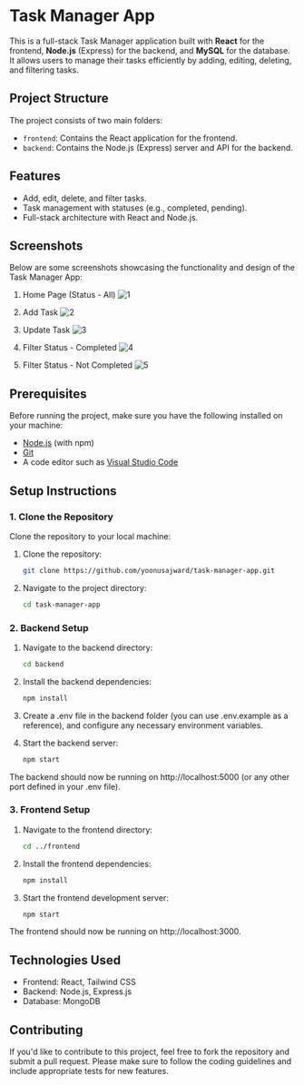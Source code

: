 # Task Manager App

This is a full-stack Task Manager application built with **React** for the frontend, **Node.js** (Express) for the backend, and **MySQL** for the database. It allows users to manage their tasks efficiently by adding, editing, deleting, and filtering tasks.

## Project Structure

The project consists of two main folders:

- `frontend`: Contains the React application for the frontend.
- `backend`: Contains the Node.js (Express) server and API for the backend.

## Features

- Add, edit, delete, and filter tasks.
- Task management with statuses (e.g., completed, pending).
- Full-stack architecture with React and Node.js.

## Screenshots

Below are some screenshots showcasing the functionality and design of the Task Manager App:

1. Home Page (Status - All)
   ![1](https://github.com/user-attachments/assets/df9f92d4-52d1-46f7-9212-99cc7eb85550)

2. Add Task
   ![2](https://github.com/user-attachments/assets/2588ae1b-5af8-4ae5-9a94-21694b5c4166)

3. Update Task
   ![3](https://github.com/user-attachments/assets/950d4e25-7813-4d01-b6a6-5b2cd9725f18)

4. Filter Status - Completed
   ![4](https://github.com/user-attachments/assets/bbe4b2c7-b68f-4f06-8b98-7715ca764af0)

5. Filter Status - Not Completed
   ![5](https://github.com/user-attachments/assets/d299fac5-71fc-4bd8-aa8f-9c9493a10979)

## Prerequisites

Before running the project, make sure you have the following installed on your machine:

- [Node.js](https://nodejs.org/en/) (with npm)
- [Git](https://git-scm.com/)
- A code editor such as [Visual Studio Code](https://code.visualstudio.com/)

## Setup Instructions

### 1. Clone the Repository

Clone the repository to your local machine:

1. Clone the repository:

   ```bash
   git clone https://github.com/yoonusajward/task-manager-app.git

2. Navigate to the project directory:

   ```bash
   cd task-manager-app

### 2. Backend Setup

1. Navigate to the backend directory:

   ```bash
   cd backend

2. Install the backend dependencies:

   ```bash
   npm install

3. Create a .env file in the backend folder (you can use .env.example as a reference), and configure any necessary environment variables.

4. Start the backend server:
   ```bash
   npm start

  The backend should now be running on http://localhost:5000 (or any other port defined in your .env file).

### 3. Frontend Setup

1. Navigate to the frontend directory:
   ```bash
   cd ../frontend

2. Install the frontend dependencies:
   ```bash
   npm install

3. Start the frontend development server:
   ```bash
   npm start
  The frontend should now be running on http://localhost:3000.

## Technologies Used

- Frontend: React, Tailwind CSS
- Backend: Node.js, Express.js
- Database: MongoDB

## Contributing
If you'd like to contribute to this project, feel free to fork the repository and submit a pull request. Please make sure to follow the coding guidelines and include appropriate tests for new features.

   
